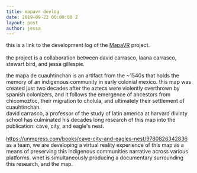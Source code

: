 ```yaml
---
title: mapavr devlog
date: 2019-09-22 00:00:00 Z
layout: post
author: jessa
---
```

<p>
this is a link to the development log of the <a href="https://www.reddit.com/r/MapaVR/">MapaVR</a> project.<br><br>
the project is a collaboration between david carrasco, laana carrasco, stewart bird, and jessa gillespie.

the mapa de cuauhtinchan is an artifact from the ~1540s that holds the memory of an indigenous community in early colonial mexico. this map was created just two decades after the aztecs were violently overthrown by spanish colonizers, and it follows the emergence of ancestors from chicomoztoc, their migration to cholula, and ultimately their settlement of cuauhtinchan.<br>
david carrasco, a professor of the study of latin america at harvard divinty school has culminated his decades long research of this map into the publication: cave, city, and eagle's nest.<br><br>
<a href="https://unmpress.com/books/cave-city-and-eagles-nest/9780826342836">https://unmpress.com/books/cave-city-and-eagles-nest/9780826342836</a><br>
as a team, we are developing a virtual reality experience of this map as a means of preserving this indigenous communities narrative across various platforms. wnet is simultaneously producing a documentary surrounding this research, and the map.
 </p>
